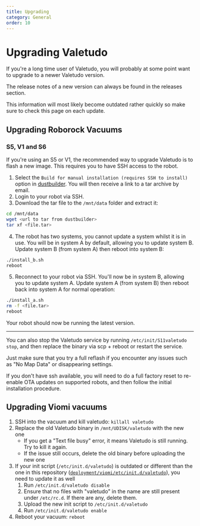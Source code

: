 ```yaml
---
title: Upgrading
category: General
order: 10
---
```

# Upgrading Valetudo

If you're a long time user of Valetudo, you will probably at some point want to upgrade to a newer Valetudo version.

The release notes of a new version can always be found in the releases section.

This information will most likely become outdated rather quickly so make sure to check this page on each update.

## Upgrading Roborock Vacuums

### S5, V1 and S6

If you're using an S5 or V1, the recommended way to upgrade Valetudo is to flash a new image. This requires you to have SSH access to the robot.

1. Select the `Build for manual installation (requires SSH to install)` option in [dustbuilder](https://builder.dontvacuum.me/). You will then receive a link to a tar archive by email.
2. Login to your robot via SSH.
3. Download the tar file to the `/mnt/data` folder and extract it:
```sh
cd /mnt/data
wget <url to tar from dustbuilder>
tar xf <file.tar>
```
4. The robot has two systems, you cannot update a system whilst it is in use. You will be in system A by default, allowing you to update system B. Update system B (from system A) then reboot into system B:
```sh
./install_b.sh
reboot
```
5. Reconnect to your robot via SSH. You'll now be in system B, allowing you to update system A. Update system A (from system B) then reboot back into system A for normal operation:
```sh
./install_a.sh
rm -f <file.tar>
reboot
```

Your robot should now be running the latest version.

---

You can also stop the Valetudo service by running `/etc/init/S11valetudo stop`, and then replace the binary via scp + reboot or restart the service.

Just make sure that you try a full reflash if you encounter any issues such as "No Map Data" or disappearing settings.

If you don't have ssh available, you will need to do a full factory reset to re-enable OTA updates on supported robots, and then follow the initial installation procedure.

## Upgrading Viomi vacuums

1. SSH into the vacuum and kill valetudo: `killall valetudo`
2. Replace the old Valetudo binary in `/mnt/UDISK/valetudo` with the new one
   - If you get a "Text file busy" error, it means Valetudo is still running. Try to kill it again.
   - If the issue still occurs, delete the old binary before uploading the new one
3. If your init script (`/etc/init.d/valetudo`) is outdated or different than the one in this repository
   ([`deployment/viomi/etc/init.d/valetudo`](https://github.com/Hypfer/Valetudo/blob/master/deployment/viomi/etc/init.d/valetudo)),
   you need to update it as well
   1. Run `/etc/init.d/valetudo disable`
   2. Ensure that no files with "valetudo" in the name are still present under `/etc/rc.d`. If there are any, delete
      them.
   2. Upload the new init script to `/etc/init.d/valetudo`
   3. Run `/etc/init.d/valetudo enable`
4. Reboot your vacuum: `reboot`
